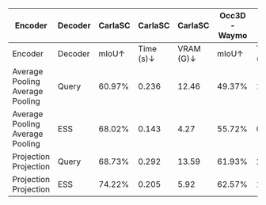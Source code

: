 | Encoder | Decoder | CarlaSC | CarlaSC | CarlaSC | Occ3D-Waymo | Occ3D-Waymo | Occ3D-Waymo |
| --- | --- | --- | --- | --- | --- | --- | --- |
| Encoder | Decoder | mIoU↑ | Time (s)↓ | VRAM (G)↓ | mIoU↑ | Time (s)↓ | VRAM (G)↓ |
| Average Pooling Average Pooling | Query | 60.97% | 0.236 | 12.46 | 49.37% | 1.563 | 69.66 |
| Average Pooling Average Pooling | ESS | 68.02% | 0.143 | 4.27 | 55.72% | 0.758 | 20.31 |
| Projection Projection | Query | 68.73% | 0.292 | 13.59 | 61.93% | 2.128 | 73.15 |
| Projection Projection | ESS | 74.22% | 0.205 | 5.92 | 62.57% | 1.316 | 25.92 |
